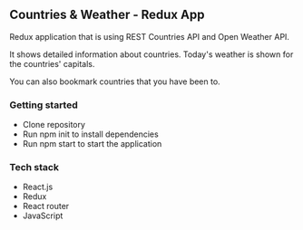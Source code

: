 ## Countries & Weather - Redux App
Redux application that is using REST Countries API and Open Weather API. 

It shows detailed information about countries. Today's weather is shown for the countries' capitals.

You can also bookmark countries that you have been to.

### Getting started
- Clone repository
- Run npm init to install dependencies
- Run npm start to start the application
### Tech stack
- React.js
- Redux
- React router
- JavaScript